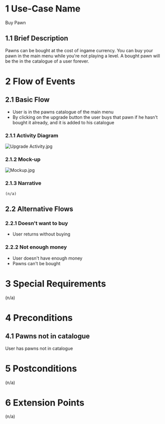# 1 Use-Case Name

Buy Pawn

## 1.1 Brief Description

Pawns can be bought at the cost of ingame currency. You can buy your pawn in the main menu while you're not playing a level. A bought pawn will be the in the catalogue of a user forever.

# 2 Flow of Events

## 2.1 Basic Flow

* User is in the pawns catalogue of the main menu
* By clicking on the upgrade button the user buys that pawn if he hasn't bought it already,
  and it is added to his catalogue

### 2.1.1 Activity Diagram

![Upgrade Activity.jpg](https://raw.githubusercontent.com/steiditi/Spybot-Reloaded-Doc/24e1b1b882fb75ca6bfdd9f6ef7b086e8655e2d6/UseCases/Upgrade/upgrade%20Activity.svg)

### 2.1.2 Mock-up

![Mockup.jpg]((https://i.imgur.com/T3Lsyim.jpg))

### 2.1.3 Narrative

```
(n/a)
```

## 2.2 Alternative Flows

### 2.2.1 Doesn't want to buy

* User returns without buying

### 2.2.2 Not enough money

* User doesn't have enough money
* Pawns can't be bought

# 3 Special Requirements

(n/a)

# 4 Preconditions

## 4.1 Pawns not in catalogue

User has pawns not in catalogue

# 5 Postconditions

(n/a)

# 6 Extension Points

(n/a)
